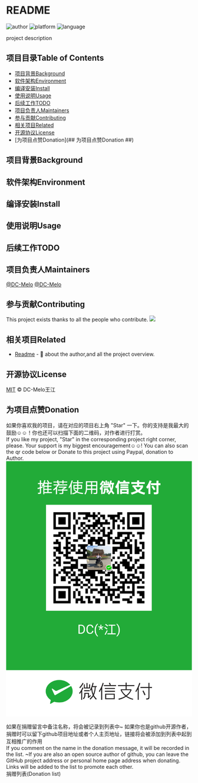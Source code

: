 # README #
<!-- 项目标记☻☺ -->
![author](https://img.shields.io/badge/DC-Melo-brightgreen.svg) 
![platform](https://img.shields.io/badge/platform-Linux-yellow.svg) 
![language](https://img.shields.io/badge/language-markdown-blue.svg) 
<!-- 项目描述 -->
project description


<!-- 项目目录 -->
## 项目目录Table of Contents ##
- [项目背景Background](#项目背景Background)
- [软件架构Environment](#软件架构Environment)
- [编译安装Install](#编译安装Install)
- [使用说明Usage](#使用说明Usage)
- [后续工作TODO](#后续工作TODO)
- [项目负责人Maintainers](#项目负责人Maintainers)
- [参与贡献Contributing](#参与贡献Contributing)
- [相关项目Related](#相关项目Related)
- [开源协议License](#开源协议License)
- [为项目点赞Donation](## 为项目点赞Donation ##)

<!-- 项目背景 -->
## 项目背景Background ##

<!-- 软件架构 -->
## 软件架构Environment ##

<!-- 编译安装 -->
## 编译安装Install ##

<!-- 使用说明 -->
## 使用说明Usage ##

<!-- 后续工作 -->
## 后续工作TODO ##


<!-- 项目负责人 -->
## 项目负责人Maintainers ##
[@DC-Melo](https://github.com/DC-Melo)
[@DC-Melo](https://gitee.com/DC-Melo)

<!-- 参与贡献 -->
## 参与贡献Contributing ##
This project exists thanks to all the people who contribute.
<a href="https://github.com/dc-melo/README/graphs/contributors"><img src="https://opencollective.com/README/contributors.svg?width=890&button=false" /></a>

<!-- 相关项目 -->
## 相关项目Related ##
- [Readme](https://github.com/dc-melo/README) - 💌 about the author,and all the project overview.


<!-- 开源协议 -->
## 开源协议License ##
[MIT](https://github.com/dc-melo/README/LICENSE) © DC-Melo王江

<!-- 项目点赞 -->
## 为项目点赞Donation ##
如果你喜欢我的项目，请在对应的项目右上角 "Star" 一下。你的支持是我最大的鼓励☺☺！你也还可以扫描下面的二维码，对作者进行打赏。  
If you like my project, "Star" in the corresponding project right corner, please. Your support is my biggest encouragement☺☺! You can also scan the qr code below or Donate to this project using Paypal, donation to Author.  
![donation](README/donation_quick_response_code.png)
<!-- <div align="center"> -->
<!-- <img src="readme_files/dc_wechat_pay.png" width="200" > -->
<!-- <img src="readme_files/dc_ali_pay.png"    width="200" > -->
<!-- <img src="readme_files/dc_bitcoin.png"    width="200" > -->
<!-- </div> -->

如果在捐赠留言中备注名称，将会被记录到列表中~ 如果你也是github开源作者，捐赠时可以留下github项目地址或者个人主页地址，链接将会被添加到列表中起到互相推广的作用  
If you comment on the name in the donation message, it will be recorded in the list. ~If you are also an open source author of github, you can leave the GitHub project address or personal home page address when donating. Links will be added to the list to promote each other.  
捐赠列表(Donation list)



